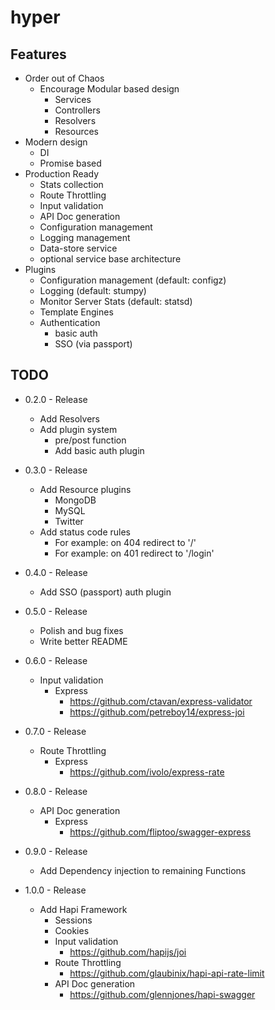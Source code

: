 hyper
=====

## Features
* Order out of Chaos
    * Encourage Modular based design
        * Services
        * Controllers
        * Resolvers
        * Resources
* Modern design
    * DI
    * Promise based
* Production Ready
    * Stats collection
    * Route Throttling
    * Input validation
    * API Doc generation
    * Configuration management
    * Logging management
    * Data-store service
    * optional service base architecture
* Plugins
    * Configuration management (default: configz)
    * Logging (default: stumpy)
    * Monitor Server Stats (default: statsd)
    * Template Engines
    * Authentication
        * basic auth
        * SSO (via passport)

## TODO
* 0.2.0 - Release
    * Add Resolvers
    * Add plugin system
        * pre/post function
        * Add basic auth plugin

* 0.3.0 - Release
    * Add Resource plugins
        * MongoDB
        * MySQL
        * Twitter
    * Add status code rules
        * For example: on 404 redirect to '/'
        * For example: on 401 redirect to '/login'

* 0.4.0 - Release
    * Add SSO (passport) auth plugin

* 0.5.0 - Release
    * Polish and bug fixes
    * Write better README

* 0.6.0 - Release
    * Input validation
       * Express
            * https://github.com/ctavan/express-validator
            * https://github.com/petreboy14/express-joi

* 0.7.0 - Release
    * Route Throttling
        * Express
            * https://github.com/ivolo/express-rate

* 0.8.0 - Release
    * API Doc generation
        * Express
            * https://github.com/fliptoo/swagger-express

* 0.9.0 - Release
    * Add Dependency injection to remaining Functions

* 1.0.0 - Release
    * Add Hapi Framework
        * Sessions
        * Cookies
        * Input validation
            * https://github.com/hapijs/joi
        * Route Throttling
            * https://github.com/glaubinix/hapi-api-rate-limit
        * API Doc generation
            * https://github.com/glennjones/hapi-swagger
